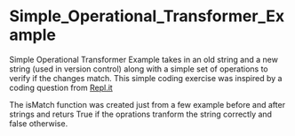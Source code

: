 # Simple_Operational_Transformer_Example

Simple Operational Transformer Example takes in an old string and a new string (used in version control) along with a simple set of operations to verify if the changes match.
This simple coding exercise was inspired by a coding question from [Repl.it](https://otcatchup.util.repl.co/)

The isMatch function was created just from a few example before and after strings and returs True if the oprations tranform the string correctly and false otherwise.
